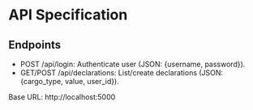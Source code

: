 # API Specification

## Endpoints
- POST /api/login: Authenticate user (JSON: {username, password}).
- GET/POST /api/declarations: List/create declarations (JSON: {cargo_type, value, user_id}).

Base URL: http://localhost:5000
